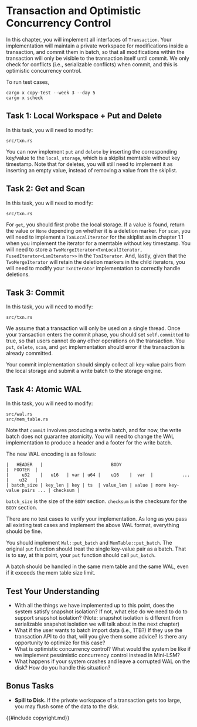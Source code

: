 <!--
  mini-lsm-book © 2022-2025 by Alex Chi Z is licensed under CC BY-NC-SA 4.0
-->

# Transaction and Optimistic Concurrency Control

In this chapter, you will implement all interfaces of `Transaction`. Your implementation will maintain a private workspace for modifications inside a transaction, and commit them in batch, so that all modifications within the transaction will only be visible to the transaction itself until commit. We only check for conflicts (i.e., serializable conflicts) when commit, and this is optimistic concurrency control.

To run test cases,

```
cargo x copy-test --week 3 --day 5
cargo x scheck
```

## Task 1: Local Workspace + Put and Delete

In this task, you will need to modify:

```
src/txn.rs
```

You can now implement `put` and `delete` by inserting the corresponding key/value to the `local_storage`, which is a skiplist memtable without key timestamp. Note that for deletes, you will still need to implement it as inserting an empty value, instead of removing a value from the skiplist.

## Task 2: Get and Scan

In this task, you will need to modify:

```
src/txn.rs
```

For `get`, you should first probe the local storage. If a value is found, return the value or `None` depending on whether it is a deletion marker. For `scan`, you will need to implement a `TxnLocalIterator` for the skiplist as in chapter 1.1 when you implement the iterator for a memtable without key timestamp. You will need to store a `TwoMergeIterator<TxnLocalIterator, FusedIterator<LsmIterator>>` in the `TxnIterator`. And, lastly, given that the `TwoMergeIterator` will retain the deletion markers in the child iterators, you will need to modify your `TxnIterator` implementation to correctly handle deletions.

## Task 3: Commit

In this task, you will need to modify:

```
src/txn.rs
```

We assume that a transaction will only be used on a single thread. Once your transaction enters the commit phase, you should set `self.committed` to true, so that users cannot do any other operations on the transaction. You `put`, `delete`, `scan`, and `get` implementation should error if the transaction is already committed.

Your commit implementation should simply collect all key-value pairs from the local storage and submit a write batch to the storage engine.

## Task 4: Atomic WAL

In this task, you will need to modify:

```
src/wal.rs
src/mem_table.rs
```

Note that `commit` involves producing a write batch, and for now, the write batch does not guarantee atomicity. You will need to change the WAL implementation to produce a header and a footer for the write batch.

The new WAL encoding is as follows:

```
|   HEADER   |                          BODY                                      |  FOOTER  |
|     u32    |   u16   | var | u64 |    u16    |  var  |           ...            |    u32   |
| batch_size | key_len | key | ts  | value_len | value | more key-value pairs ... | checksum |
```

`batch_size` is the size of the `BODY` section. `checksum` is the checksum for the `BODY` section.

There are no test cases to verify your implementation. As long as you pass all existing test cases and implement the above WAL format, everything should be fine.

You should implement `Wal::put_batch` and `MemTable::put_batch`. The original `put` function should treat the
single key-value pair as a batch. That is to say, at this point, your `put` function should call `put_batch`.

A batch should be handled in the same mem table and the same WAL, even if it exceeds the mem table size limit.

## Test Your Understanding

* With all the things we have implemented up to this point, does the system satisfy snapshot isolation? If not, what else do we need to do to support snapshot isolation? (Note: snapshot isolation is different from serializable snapshot isolation we will talk about in the next chapter)
* What if the user wants to batch import data (i.e., 1TB?) If they use the transaction API to do that, will you give them some advice? Is there any opportunity to optimize for this case?
* What is optimistic concurrency control? What would the system be like if we implement pessimistic concurrency control instead in Mini-LSM?
* What happens if your system crashes and leave a corrupted WAL on the disk? How do you handle this situation?

## Bonus Tasks

* **Spill to Disk.** If the private workspace of a transaction gets too large, you may flush some of the data to the disk.

{{#include copyright.md}}

